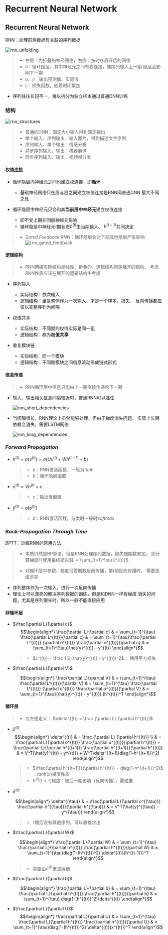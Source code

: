 #	Recurrent Neural Network

##	Recurrent Neural Network

RNN：处理前后数据有关联的序列数据

![rnn_unfolding](imgs/rnn_unfolding.png)

> - 左侧：为折叠的神经网络，右侧：按时序展开后的网络
> - $h$：循环隐层，其中神经元之间有权连接，随序列输入上一期
	隐层会影响下一期
> - $o$、$y$：输出预测值、实际值
> - $L$：损失函数，随着时间累加

-	序列往往长短不一，难以拆分为独立样本通过普通DNN训练

###	结构

![rnn_structures](imgs/rnn_structures.png)

> - 普通的DNN：固定大小输入得到固定输出
> - 单个输入、序列输出：输入图片，得到描述文字序列
> - 序列输入、单个输出：情感分析
> - 异步序列输入、输出：机器翻译
> - 同步序列输入、输出：视频帧分类

####	权值连接

-	循环隐层内神经元之间也建立权连接，即**循环**

	-	基础神经网络只在层与层之间建立权值连接是RNN同普通DNN
		最大不同之处

-	循环隐层中神经元只会和其**当前层中神经元**建立权值连接

	-	即不受上期非同层神经元影响
	-	循环隐层中神经元$t$期状态$h^{(t)}$由当期输入、
		$h^{(t-1)}$共同决定

> - *Gated Feedback RNN*：循环隐层会对下期其他隐层产生影响
	![rnn_gated_feedback](imgs/rnn_gated_feedback.png)

####	逻辑结构

> - RNN网络实际结构是线性、折叠的，逻辑结构则是展开的结构，
	考虑RNN性质应该在展开的逻辑结构中考虑

-	序列输入
	-	实际结构：依次输入
	-	逻辑结构：里是整体作为一次输入、才是一个样本，损失、
		反向传播都应该以完整序列为间隔

-	权值共享
	-	实际结构：不同期的权值实际是同一组
	-	逻辑结构：称为**权值共享**

-	重复模块链
	-	实际结构：同一个模块
	-	逻辑结构：不同期模块之间信息流动形成链式形式

####	信息传递

> - RNN循环层中信息只能由上一期直接传递给下一期

-	输入、输出相关信息间隔较近时，普通RNN可以胜任

	![rnn_short_dependencies](imgs/rnn_short_dependencies.png)

-	当间隔很长，RNN理论上虽然能够处理，但由于梯度消失问题，
	实际上长期依赖会消失，需要LSTM网络

	![rnn_long_dependencies](imgs/rnn_long_dependencies.png)

###	*Forward Propogation*

-	$h^{(t)} = \sigma(z^{(t)}) = \sigma(Ux^{(t)} + Wh^{(t-1)} +b )$
	> - $\sigma$：RNN激活函数，一般为$tanh$
	> - $b$：循环隐层偏置

-	$o^{(t)} = Vh^{(t)} + c$
	> - $c$：输出层偏置

-	$\hat{y}^{(t)} = \sigma(o^{(t)})$
	> - $\sigma$：RNN激活函数，分类时一般时$softmax$

###	*Back-Propogation Through Time*

*BPTT*：训练RNN的常用方法

> - 本质仍然是BP算法，但是RNN处理序列数据，损失随期数累加，
	即计算梯度时使用最终损失$L = \sum_{t=1}^\tau L^{(t)}$

> - 对循环层中参数，梯度沿着期数反向传播，第t期反向传播时，
	需要逐级求导

-	序列整体作为一次输入，进行一次反向传播
-	理论上可以漂亮的解决序列数据的训练，但是和DNN一样有梯度
	消失的问题，尤其是序列很长时，所以一般不能直接应用

####	非循环层

-	$\frac{\partial L}{\partial c}$
	$$\begin{align*}
	\frac{\partial L}{\partial c} & = \sum_{t=1}^{\tau}
		\frac{\partial L^{(t)}}{\partial c}
	& = \sum_{t=1}^{\tau}\frac{\partial L^{(t)}}
		{\partial o^{(t)}} \frac{\partial o^{(t)}}{\partial c}
	& = \sum_{t=1}^{\tau}\hat{y}^{(t)} - y^{(t)}
	\end{align*}$$

	> - $L^{(t)} = \frac 1 2 (\hat{y}^{(t)} - y^{(t)})^2$：
		使用平方损失

-	$\frac{\partial L}{\partial V}$

	$$\begin{align*}
	\frac{\partial L}{\partial V} & = \sum_{t=1}^{\tau}
		\frac{\partial L^{(t)}}{\partial V}
	& = \sum_{t=1}^{\tau} \frac{\partial L^{(t)}}
		{\partial o^{(t)}} \frac{\partial o^{(t)}}{\partial V}
	& = \sum_{t=1}^{\tau}(\hat{y}^{(t)} - y^{(t)})
		(h^{(t)})^T
	\end{align*}$$

####	循环层

> - 为方便定义：
	$\delta^{(t)} = \frac {\partial L} {\partial h^{(t)}}$

-	$\delta^{(t)}$
	$$\begin{align*}
	\delta^{(t)} & = \frac {\partial L} {\partial h^{(t)}} \\
		& = \frac{\partial L}{\partial o^{(t)}}
			\frac{\partial o^{(t)}}{\partial h^{(t)}} +
			\frac{\partial L}{\partial h^{(t+1)}}
			\frac{\partial h^{(t+1)}}{\partial h^{(t)}}
		& = V^T(\hat{y}^{(t)} - y^{(t)}) +
			W^T\delta^{(t+1)}diag(1-h^{(t+1)})^2)
	\end{align*}$$

	> - $\frac{\partial h^{(t+1)}}{\partial h^{(t)}} = diag(1-h^{(t+1)})^2)$
		：$tanh(x)$梯度性质
	> - $h^{(t)}(t<\tau)$梯度：被后一期影响（反向传播），需递推

-	$\delta^{(\tau)}$

	$$\begin{align*}
	\delta^{(\tau)} & = \frac{\partial L}{\partial o^{(\tau)}}
		\frac{\partial o^{(\tau)}}{\partial h^{(\tau)}}
	& = V^T(\hat{y}^{(\tau)} - y^{(\tau)})
	\end{align*}$$

	> - $\tau$期后没有其他序列，可以直接求出

-	$\frac{\partial L}{\partial W}$

	$$\begin{align*}
	\frac{\partial L}{\partial W} & = \sum_{t=1}^{\tau}
		\frac{\partial L}{\partial h^{(t)}}
		\frac{\partial h^{(t)}}{\partial W}
	& = \sum_{t=1}^{\tau}diag(1-(h^{(t)})^2)
		\delta^{(t)}(h^{(t-1)})^T
	\end{align*}$$

	> - 需要由$\sigma^{(t)}$累加得到

-	$\frac{\partial L}{\partial b}$

	$$\begin{align*}
	\frac{\partial L}{\partial b} & = \sum_{t=1}^{\tau}
		\frac{\partial L}{\partial h^{(t)}}
		\frac{\partial h^{(t)}}{\partial b}
	& = \sum_{t=1}^{\tau} diag(1-(h^{(t)})^2)\delta^{(t)}
	\end{align*}$$

-	$\frac{\partial L}{\partial U}$
	$$\begin{align*}
	\frac{\partial L}{\partial U} & = \sum_{t=1}^{\tau}
		\frac{\partial L}{\partial h^{(t)}}
		\frac{\partial h^{(t)}}{\partial U}
	& = \sum_{t=1}^{\tau}diag(1-(h^{(t)})^2)
		\delta^{(t)}(x^{(t)})^T
	\end{align*}$$


